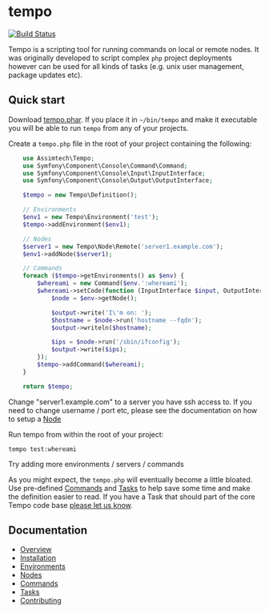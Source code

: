 # tempo

[![Build Status](https://travis-ci.org/assimtech/tempo.svg?branch=master)](https://travis-ci.org/assimtech/tempo)

Tempo is a scripting tool for running commands on local or remote nodes. It was originally developed to script complex
`php` project deployments however can be used for all kinds of tasks (e.g. unix user management, package updates etc).


## Quick start

Download [tempo.phar](https://github.com/assimtech/tempo/releases/download/0.0.04/tempo.phar).
If you place it in `~/bin/tempo` and make it executable you will be able to run `tempo` from any of your projects.


Create a `tempo.php` file in the root of your project containing the following:

```php
    use Assimtech\Tempo;
    use Symfony\Component\Console\Command\Command;
    use Symfony\Component\Console\Input\InputInterface;
    use Symfony\Component\Console\Output\OutputInterface;

    $tempo = new Tempo\Definition();

    // Environments
    $env1 = new Tempo\Environment('test');
    $tempo->addEnvironment($env1);

    // Nodes
    $server1 = new Tempo\Node\Remote('server1.example.com');
    $env1->addNode($server1);

    // Commands
    foreach ($tempo->getEnvironments() as $env) {
        $whereami = new Command($env.':whereami');
        $whereami->setCode(function (InputInterface $input, OutputInterface $output) use ($env) {
            $node = $env->getNode();

            $output->write('I\'m on: ');
            $hostname = $node->run('hostname --fqdn');
            $output->writeln($hostname);

            $ips = $node->run('/sbin/ifconfig');
            $output->write($ips);
        });
        $tempo->addCommand($whereami);
    }

    return $tempo;
```


Change "server1.example.com" to a server you have ssh access to.
If you need to change username / port etc, please see the documentation on how to setup a [Node](docs/04-Nodes.md)


Run tempo from within the root of your project:

    tempo test:whereami


Try adding more environments / servers / commands


As you might expect, the `tempo.php` will eventually become a little bloated. Use pre-defined
[Commands](docs/05-Commands.md) and [Tasks](docs/06-Tasks.md) to help save some time and make the definition easier
to read. If you have a Task that should part of the core Tempo code base [please let us know](docs/07-Contributing.md).


## Documentation

* [Overview](docs/01-Overview.md)
* [Installation](docs/02-Installation.md)
* [Environments](docs/03-Environments.md)
* [Nodes](docs/04-Nodes.md)
* [Commands](docs/05-Commands.md)
* [Tasks](docs/06-Tasks.md)
* [Contributing](docs/07-Contributing.md)

